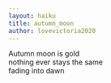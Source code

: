 ```yaml
---
layout: haiku
title: autumn_moon
author: lovevictoria2020
---
```


Autumn moon is gold <br>
nothing ever stays the same <br>
fading into dawn <br>